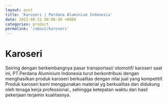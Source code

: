 ```yaml
---
layout: post
title: 'Karoseri | Perdana Aluminium Indonesia'
date: 2022-08-21 00:06:49 +0800
categories: product
permalink: '/about/karoseri'
---
```


# Karoseri

Seiring dengan berkembangnya pasar transportasi/ otomotif/ karoseri saat ini, PT.Perdana Aluminium Indonesia turut berkontribusi dengan menghasilkan produk karoseri berkualitas dengan nilai jual yang kompetitif. Produk karoseri kami menggunakan material yg berkualitas dan didukung oleh tenaga kerja professional., sehingga ketepatan waktu dan hasil pekerjaan terjamin kualitasnya.
